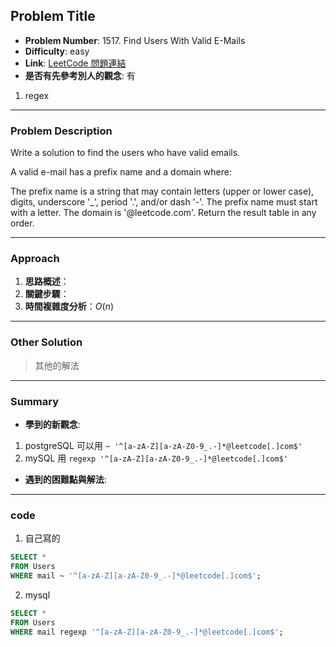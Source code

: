 ## Problem Title

- **Problem Number**:  1517. Find Users With Valid E-Mails
- **Difficulty**: easy
- **Link**: [LeetCode 問題連結](https://leetcode.com/problems/find-users-with-valid-e-mails/description/?envType=study-plan-v2&envId=top-sql-50)
- **是否有先參考別人的觀念**: 有
1. regex
---

### Problem Description

Write a solution to find the users who have valid emails.

A valid e-mail has a prefix name and a domain where:

The prefix name is a string that may contain letters (upper or lower case), digits, underscore '_', period '.', and/or dash '-'. The prefix name must start with a letter.
The domain is '@leetcode.com'.
Return the result table in any order.

---

### Approach

1. **思路概述**：
2. **關鍵步驟**：
3. **時間複雜度分析**：$O(n)$  

---

### Other Solution

> 其他的解法

---
### Summary

- **學到的新觀念**:
1. postgreSQL 可以用 `~ '^[a-zA-Z][a-zA-Z0-9_.-]*@leetcode[.]com$'`
2. mySQL 用 `regexp '^[a-zA-Z][a-zA-Z0-9_.-]*@leetcode[.]com$'`
- **遇到的困難點與解法**:

---

### code
1. 自己寫的
```sql
SELECT *
FROM Users
WHERE mail ~ '^[a-zA-Z][a-zA-Z0-9_.-]*@leetcode[.]com$';

```

2. mysql
```sql
SELECT *
FROM Users
WHERE mail regexp '^[a-zA-Z][a-zA-Z0-9_.-]*@leetcode[.]com$';
```